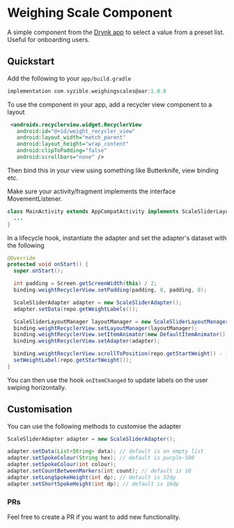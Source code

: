 # Weighing Scale Component

A simple component from the [Drynk app](https://play.google.com/store/apps/details?id=com.syzible.drynk) to select a value from a preset list. Useful for onboarding users. 

## Quickstart
Add the following to your `app/build.gradle`

```gradle
implementation com.syzible.weighingscales@aar:1.0.0
```

To use the component in your app, add a recycler view component to a layout
```xml
 <androidx.recyclerview.widget.RecyclerView
   android:id="@+id/weight_recycler_view"
   android:layout_width="match_parent"
   android:layout_height="wrap_content"
   android:clipToPadding="false"
   android:scrollbars="none" />
```

Then bind this in your view using something like Butterknife, view binding etc.

Make sure your activity/fragment implements the interface MovementListener.
```java
class MainActivity extends AppCompatActivity implements ScaleSliderLayoutManager.MovementListener { 
  ...
}
```

In a lifecycle hook, instantiate the adapter and set the adapter's dataset with the following

```java
@Override
protected void onStart() {
  super.onStart();

  int padding = Screen.getScreenWidth(this) / 2;
  binding.weightRecyclerView.setPadding(padding, 0, padding, 0);

  ScaleSliderAdapter adapter = new ScaleSliderAdapter();
  adapter.setData(repo.getWeightLabels());

  ScaleSliderLayoutManager layoutManager = new ScaleSliderLayoutManager(this, this);
  binding.weightRecyclerView.setLayoutManager(layoutManager);
  binding.weightRecyclerView.setItemAnimator(new DefaultItemAnimator());
  binding.weightRecyclerView.setAdapter(adapter);

  binding.weightRecyclerView.scrollToPosition(repo.getStartWeight() - 1);
  setWeightLabel(repo.getStartWeight());
}
```

You can then use the hook `onItemChanged` to update labels on the user swiping horizontally.

## Customisation
You can use the following methods to customise the adapter
```java
ScaleSliderAdapter adapter = new ScaleSliderAdapter();

adapter.setData(List<String> data); // default is an empty list
adapter.setSpokeColour(String hex); // default is purple-500
adapter.setSpokeColour(int colour);
adapter.setCountBetweenMarkers(int count); // default is 10
adapter.setLongSpokeHeight(int dp); // default is 32dp
adapter.setShortSpokeHeight(int dp); // default is 16dp
```

### PRs
Feel free to create a PR if you want to add new functionality.
